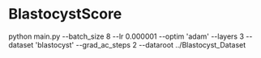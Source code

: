 # BlastocystScore


python main.py  --batch_size 8  --lr 0.000001 --optim 'adam' --layers 3  --dataset 'blastocyst' --grad_ac_steps 2 --dataroot ../Blastocyst_Dataset
